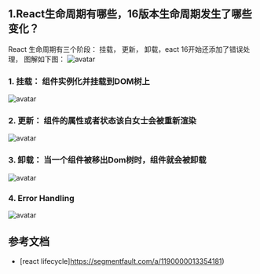 ## 1.React生命周期有哪些，16版本生命周期发生了哪些变化？

React 生命周期有三个阶段： 挂载， 更新， 卸载，eact 16开始还添加了错误处理， 图解如下图：
![avatar](https://segmentfault.com/img/bV4ca1?w=1169&h=742)

### 1. 挂载： 组件实例化并挂载到DOM树上

![avatar](https://segmentfault.com/img/bV4cbb?w=289&h=470)

### 2. 更新： 组件的属性或者状态该白女士会被重新渲染

![avatar](https://segmentfault.com/img/bV4cbh?w=519&h=757)

### 3. 卸载： 当一个组件被移出Dom树时，组件就会被卸载

![avatar](https://segmentfault.com/img/bV4cbJ?w=643&h=402)

### 4. Error Handling

![avatar](https://segmentfault.com/img/bV4cbJ?w=643&h=402)

## 参考文档

-   [react lifecycle]<https://segmentfault.com/a/1190000013354181>)
